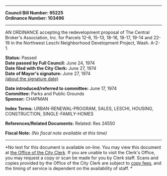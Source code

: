 * * * * *  
  
**Council Bill Number: [](#h0)[](#h2)95225**   
**Ordinance Number: 103496**  
  
* * * * *  
  
AN ORDINANCE accepting the redevelopment proposal of The Central Broker's Association, Inc. for Parcels 12-6, 15-13, 18-16, 18-17, 19-14 and 22-19 in the Northwest Leschi Neighborhood Development Project, Wash. A-2-1.  
  
**Status:** Passed   
**Date passed by Full Council:** June 24, 1974   
**Date filed with the City Clerk:** June 27, 1974   
**Date of Mayor's signature:** June 27, 1974   
[(about the signature date)](/~public/approvaldate.htm)   
  
  
**Date introduced/referred to committee:** June 17, 1974   
**Committee:** Parks and Public Grounds   
**Sponsor:** CHAPMAN   
  
**Index Terms:** URBAN-RENEWAL-PROGRAM, SALES, LESCHI, HOUSING, CONSTRUCTION, SINGLE-FAMILY-HOMES  
  
**References/Related Documents:** Related: Res 24550  
  
**Fiscal Note:** *(No fiscal note available at this time)*  
  
* * * * *  
  
*No text for this document is available on-line. You may view this document at [the Office of the City Clerk](http://www.seattle.gov/leg/clerk/contactUs.htm). If you are unable to visit the Clerk's Office, you may request a copy or scan be made for you by Clerk staff. Scans and copies provided by the Office of the City Clerk are subject to [copy fees](http://clerk.seattle.gov/~public/clerkfees.htm), and the timing of service is dependent on the availability of staff. *  
  
  
